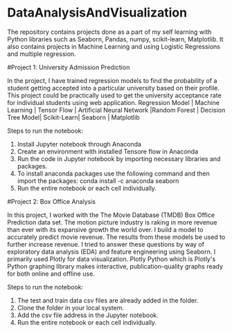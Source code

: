 # DataAnalysisAndVisualization
The repository contains projects done as a part of my self learning with Python libraries such as Seaborn, Pandas, numpy, scikit-learn, Matplotlib. It also contains projects in Machine Learning and using Logistic Regressions and multiple regression.

#Project 1:
University Admission Prediction

In the project, I have trained regression models to find the probability of a student getting accepted into a particular university based on their profile. This project could be practically used to get the university acceptance rate for individual students using web application. 
Regression Model | Machine Learning | Tensor Flow | Artificial Neural Network |Random Forest | Decision Tree Model| Scikit-Learn| Seaborn | Matplotlib

Steps to run the notebook:
1. Install Jupyter notebook through Anaconda
2. Create an environment with installed Tensore flow in Anaconda
3. Run the code in Jupyter notebook by importing necessary libraries and packages.
4. To install anaconda packages use the following command and then import the packages: conda install -c anaconda seaborn
5. Run the entire notebook or each cell individually.

#Project 2:
Box Office Analysis

In this project, I worked with the The Movie Database (TMDB) Box Office Prediction data set. The motion picture industry is raking in more revenue than ever with its expansive growth the world over. I build a model to accurately predict movie revenue. The results from these models be used to further increase revenue. I tried to answer these questions by way of exploratory data analysis (EDA) and feature engineering using Seaborn. I primarily used Plotly for data visualization. Plotly Python which is Plotly's Python graphing library makes interactive, publication-quality graphs ready for both online and offline use.

Steps to run the notebook:
1. The test and train data csv files are already added in the folder.
2. Clone the folder in your local system.
3. Add the csv file address in the Jupyter notebook.
4. Run the entire notebook or each cell individually.




